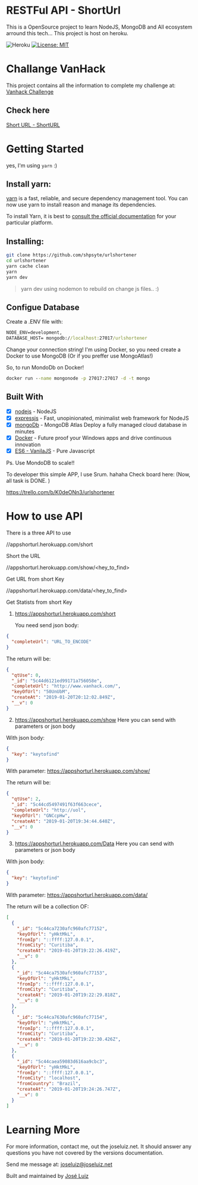 # RESTFul API - ShortUrl

This is a OpenSource project to learn NodeJS, MongoDB and All ecosystem arround this tech...
This project is host on heroku.

![Heroku](https://heroku-badge.herokuapp.com/?app=appshorturl)
[![License: MIT](https://img.shields.io/badge/License-MIT-yellow.svg)](https://opensource.org/licenses/MIT)

# Challange VanHack

This project contains all the information to complete my challenge at:
<a href="https://gist.github.com/FylmTM/e3c4e5f337a176e94d6dd51703068925" target="_blank">
Vanhack Challenge</a>

## Check here

<a href="https://appshorturl.herokuapp.com/" target="_blank">Short URL - ShortURL</a>

# Getting Started

yes, I'm using `yarn` :)

## Install yarn:

[yarn](https://yarnpkg.com/) is a fast, reliable, and secure dependency management tool. You can now use yarn to install reason and manage its dependencies.

To install Yarn, it is best to [consult the official documentation](https://yarnpkg.com/en/docs/install) for your particular platform.

## Installing:

```sh
git clone https://github.com/shpsyte/urlshortener
cd urlshortener
yarn cache clean
yarn
yarn dev
```

> yarn dev using nodemon to rebuild on change js files.. :)

## Configue Database

Create a .ENV file with:

```cmd
NODE_ENV=development,
DATABASE_HOST= mongodb://localhost:27017/urlshortener
```

Change your connection string!
I'm using Docker, so you need create a Docker to use MongoDB (Or if you preffer use MongoAtlas!)

So, to run MondoDb on Docker!

```cmd
docker run --name mongonode -p 27017:27017 -d -t mongo
```

## Built With

- [x] [nodejs](https://nodejs.org/en/) - NodeJS
- [x] [expressjs](https://expressjs.com/) - Fast, unopinionated, minimalist web framework for NodeJS
- [x] [mongoDb](https://www.mongodb.com/) - MongoDB Atlas Deploy a fully managed cloud database in minutes
- [x] [Docker](https://www.docker.com/) - Future proof your Windows apps and drive continuous innovation
- [x] [ES6 - VanilaJS](http://es6-features.org/) - Pure Javascript

Ps. Use MondoDB to scale!!

To developer this simple APP, I use Srum. hahaha
Check board here: (Now, all task is DONE. )

https://trello.com/b/K0deONn3/urlshortener

# How to use API

There is a three API to use

//appshorturl.herokuapp.com/short

Short the URL

//appshorturl.herokuapp.com/show/<hey_to_find>

Get URL from short Key

//appshorturl.herokuapp.com/data/<hey_to_find>

Get Statists from short Key

1. https://appshorturl.herokuapp.com/short

   You need send json body:

```json
{
  "completeUrl": "URL_TO_ENCODE"
}
```

The return will be: <exemple>

```json
{
  "qtUse": 0,
  "_id": "5c44d6121ed99171a756058e",
  "completeUrl": "http://www.vanhack.com/",
  "keyOfUrl": "50UnUbM",
  "createAt": "2019-01-20T20:12:02.849Z",
  "__v": 0
}
```

2. https://appshorturl.herokuapp.com/show
   Here you can send with parameters or json body

With json body:

```json
{
  "key": "keytofind"
}
```

With parameter:
https://appshorturl.herokuapp.com/show/<keytoFind>

The return will be: <exemple>

```json
{
  "qtUse": 2,
  "_id": "5c44cd5497491f63f663cece",
  "completeUrl": "http://uol",
  "keyOfUrl": "GNCcpHw",
  "createAt": "2019-01-20T19:34:44.640Z",
  "__v": 0
}
```

3. https://appshorturl.herokuapp.com/Data
   Here you can send with parameters or json body

With json body:

```json
{
  "key": "keytofind"
}
```

With parameter:
https://appshorturl.herokuapp.com/data/<keytoFind>

The return will be a collection OF: <exemple>

```json
[
  {
    "_id": "5c44ca7230afc960afc77152",
    "keyOfUrl": "yHktMkL",
    "fromIp": "::ffff:127.0.0.1",
    "fromCity": "Curitiba",
    "createAt": "2019-01-20T19:22:26.419Z",
    "__v": 0
  },
  {
    "_id": "5c44ca7530afc960afc77153",
    "keyOfUrl": "yHktMkL",
    "fromIp": "::ffff:127.0.0.1",
    "fromCity": "Curitiba",
    "createAt": "2019-01-20T19:22:29.818Z",
    "__v": 0
  },
  {
    "_id": "5c44ca7630afc960afc77154",
    "keyOfUrl": "yHktMkL",
    "fromIp": "::ffff:127.0.0.1",
    "fromCity": "Curitiba",
    "createAt": "2019-01-20T19:22:30.426Z",
    "__v": 0
  },
  {
    "_id": "5c44caea59083d616aa9cbc3",
    "keyOfUrl": "yHktMkL",
    "fromIp": "::ffff:127.0.0.1",
    "fromCity": "localhost",
    "fromCountry": "Brazil",
    "createAt": "2019-01-20T19:24:26.747Z",
    "__v": 0
  }
]
```

# Learning More

For more information, contact me, out the joseluiz.net. It should answer any questions you have not covered by the versions documentation.

Send me message at:
joseluiz@joseluiz.net

Built and maintained by <a href="http://joseluiz.net">José Luiz</a>
